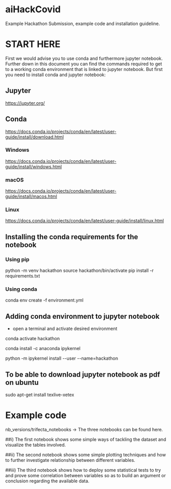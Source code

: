 # aiHackCovid
Example Hackathon Submission, example code and installation guideline.

# START HERE
First we would advise you to use conda and furthermore jupyter notebook. Further down in this document you can find the commands required to get to a working conda environment that is linked to jupyter notebook. 
But first you need to install conda and jupyter notebook:
## Jupyter
https://jupyter.org/

## Conda
https://docs.conda.io/projects/conda/en/latest/user-guide/install/download.html
### Windows
https://docs.conda.io/projects/conda/en/latest/user-guide/install/windows.html
### macOS
https://docs.conda.io/projects/conda/en/latest/user-guide/install/macos.html
### Linux
https://docs.conda.io/projects/conda/en/latest/user-guide/install/linux.html

## Installing the conda requirements for the notebook
### Using pip
python -m venv hackathon
source hackathon/bin/activate
pip install -r requirements.txt

### Using conda
conda env create -f environment.yml

## Adding conda environment to jupyter notebook
 - open a terminal and activate desired environment
 
conda activate hackathon

conda install -c anaconda ipykernel

python -m ipykernel install --user --name=hackathon

## To be able to download jupyter notebook as pdf on ubuntu
sudo apt-get install texlive-xetex

# Example code
nb_versions/trifecta_notebooks -> The three notebooks can be found here.

##i)
The first notebook shows some simple ways of tackling the dataset and visualize the tables involved.

##ii)
The second notebook shows some simple plotting techniques and how to further investigate relationship between different variables.

##iii)
The third notebook shows how to deploy some statistical tests to try and prove some correlation between variables so as to build an argument or conclusion regarding the available data. 
